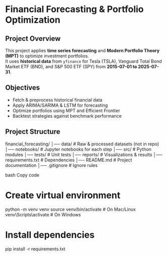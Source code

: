 # Financial Forecasting & Portfolio Optimization

## Project Overview
This project applies **time series forecasting** and **Modern Portfolio Theory (MPT)** to optimize investment portfolios.  
It uses **historical data** from `yfinance` for Tesla (TSLA), Vanguard Total Bond Market ETF (BND), and S&P 500 ETF (SPY) from **2015-07-01 to 2025-07-31**.

## Objectives
- Fetch & preprocess historical financial data
- Apply ARIMA/SARIMA & LSTM for forecasting
- Optimize portfolios using MPT and Efficient Frontier
- Backtest strategies against benchmark performance

## Project Structure
financial_forecasting/
│── data/ # Raw & processed datasets (not in repo)
│── notebooks/ # Jupyter notebooks for each step
│── src/ # Python modules
│── tests/ # Unit tests
│── reports/ # Visualizations & results
│── requirements.txt # Dependencies
│── README.md # Project documentation
│── .gitignore # Ignore rules

bash
Copy code


# Create virtual environment
python -m venv venv
source venv/bin/activate  # On Mac/Linux
venv\Scripts\activate     # On Windows

# Install dependencies
pip install -r requirements.txt

